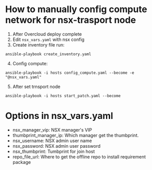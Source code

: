 # How to manually config compute network for nsx-trasport node

1. After Overcloud deploy complete
2. Edit `nsx_vars.yaml` with nsx config
3. Create inventory file run:
```
ansible-playbook create_inventory.yaml
```
4. Config compute:
```
ansible-playbook -i hosts config_compute.yaml --become -e "@nsx_vars.yaml"
```

5. After set trnsport node
```
ansible-playbook -i hosts start_patch.yaml --become
```

# Options in nsx_vars.yaml

* nsx_manager_vip: NSX manager's VIP
* thumbprint_manager_ip: Which manager get the thumbprint.
* nsx_username: NSX admin user name
* nsx_password: NSX admin user password
* nsx_thumbprint: Tumbprint for join host
* repo_file_url: Where to get the offline repo to install requirement package
